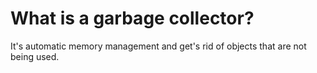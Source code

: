 # What is a garbage collector?

It's automatic memory management and get's rid of objects that are not being used.
